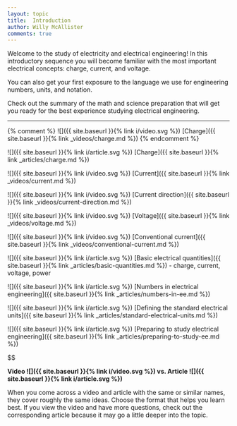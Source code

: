 ```yaml
---
layout: topic
title:  Introduction
author: Willy McAllister
comments: true
---
```


Welcome to the study of electricity and electrical engineering! In this introductory sequence you will become familiar with the most important electrical concepts: charge, current, and voltage. 

You can also get your first exposure to the language we use for engineering numbers, units, and notation. 

Check out the summary of the math and science preparation that will get you ready for the best experience studying electrical engineering.

----

{% comment %}
![]({{ site.baseurl }}{% link i/video.svg %}) [Charge]({{ site.baseurl }}{% link _videos/charge.md %})
{% endcomment %}

![]({{ site.baseurl }}{% link i/article.svg %}) [Charge]({{ site.baseurl }}{% link _articles/charge.md %})

![]({{ site.baseurl }}{% link i/video.svg %}) [Current]({{ site.baseurl }}{% link _videos/current.md %})

![]({{ site.baseurl }}{% link i/video.svg %}) [Current direction]({{ site.baseurl }}{% link _videos/current-direction.md %})

![]({{ site.baseurl }}{% link i/video.svg %}) [Voltage]({{ site.baseurl }}{% link _videos/voltage.md %})

![]({{ site.baseurl }}{% link i/video.svg %}) [Conventional current]({{ site.baseurl }}{% link _videos/conventional-current.md %})

![]({{ site.baseurl }}{% link i/article.svg %}) [Basic electrical quantities]({{ site.baseurl }}{% link _articles/basic-quantities.md %}) - charge, current, voltage, power

![]({{ site.baseurl }}{% link i/article.svg %}) [Numbers in electrical engineering]({{ site.baseurl }}{% link _articles/numbers-in-ee.md %})

![]({{ site.baseurl }}{% link i/article.svg %}) [Defining the standard electrical units]({{ site.baseurl }}{% link _articles/standard-electrical-units.md %})

![]({{ site.baseurl }}{% link i/article.svg %}) [Preparing to study electrical engineering]({{ site.baseurl }}{% link _articles/preparing-to-study-ee.md %})

$$

<strong>Video ![]({{ site.baseurl }}{% link i/video.svg %}) vs. Article ![]({{ site.baseurl }}{% link i/article.svg %})</strong>

When you come across a video and article with the same or similar names, they cover roughly the same ideas. Choose the format that helps you learn best. If you view the video and have more questions, check out the corresponding article because it may go a little deeper into the topic.
